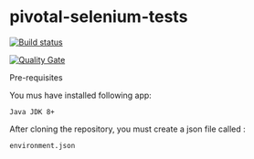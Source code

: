 # pivotal-selenium-tests

[![Build status](https://travis-ci.com/AWT02/pivotal-selenium-tests.svg?branch=develop)](https://travis-ci.com/AWT02/pivotal-selenium-tests) 

[![Quality Gate](https://sonarcloud.io/api/project_badges/measure?project=AWT02_pivotal-selenium-tests&metric=alert_status)](https://sonarcloud.io/dashboard/index/AWT02_pivotal-selenium-tests)

Pre-requisites

You mus have installed following app:

    Java JDK 8+
    
After cloning the repository, you must create a json file called :

    environment.json
